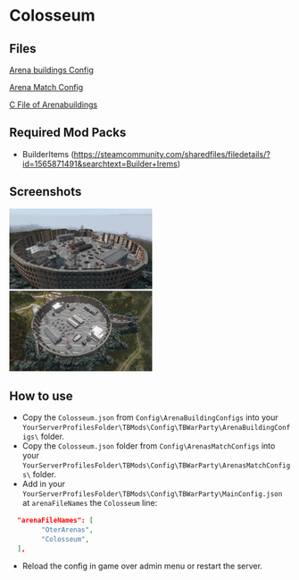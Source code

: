 # Colosseum

## Files

<a href="./ArenaBuildingConfig/Colosseum.json" download>Arena buildings Config</a>

<a href="./ArenaMatchConfig/Colosseum.json" download>Arena Match Config</a>

<a href="./Colosseumfinish.c" download>C File of Arenabuildings</a>

## Required Mod Packs
- BuilderItems (https://steamcommunity.com/sharedfiles/filedetails/?id=1565871491&searchtext=Builder+Irems)

## Screenshots

<img src="./images/Colosseum_1.jpg" alt="Cherno" width="256"/>
<img src="./images/Colosseum_2.jpg" alt="Cherno" width="256"/>

## How to use
- Copy the `Colosseum.json` from `Config\ArenaBuildingConfigs` into your `YourServerProfilesFolder\TBMods\Config\TBWarParty\ArenaBuildingConfigs\` folder.
- Copy the `Colosseum.json` folder from `Config\ArenasMatchConfigs` into your `YourServerProfilesFolder\TBMods\Config\TBWarParty\ArenasMatchConfigs\` folder.
- Add in your `YourServerProfilesFolder\TBMods\Config\TBWarParty\MainConfig.json` at `arenaFileNames` the `Colosseum` line:
```json
  "arenaFileNames": [
        "OterArenas",
        "Colosseum",
  ],
```
- Reload the config in game over admin menu or restart the server.